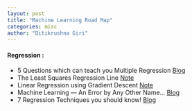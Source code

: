 ```yaml
---
layout: post
title: "Machine Learning Road Map"
categories: misc
author: "Ditikrushna Giri"
---
```


#### Regression : 
- 5 Questions which can teach you Multiple Regression [Blog](https://www.analyticsvidhya.com/blog/2015/10/regression-python-beginners/?utm_source=blog&utm_medium=RideandLassoRegressionarticle)
-  The Least Squares Regression Line [Note](https://saylordotorg.github.io/text_introductory-statistics/s14-04-the-least-squares-regression-l.html)
- Linear Regression using Gradient Descent [Note](https://towardsdatascience.com/linear-regression-using-gradient-descent-97a6c8700931)
-  Machine Learning — An Error by Any Other Name…
 [Blog](https://medium.com/@phuctrt/loss-functions-why-what-where-or-when-189815343d3f) 
- 7 Regression Techniques you should know! [Blog](https://www.analyticsvidhya.com/blog/2015/08/comprehensive-guide-regression/?utm_source=blog&utm_medium=RideandLassoRegressionarticle) 

